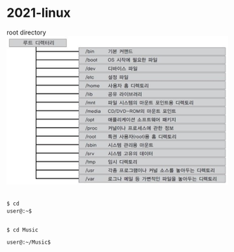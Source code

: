 # 2021-linux

root directory   
![directory](rootdirectory.jpg)

<code>
$ cd         
user@:~$  
  
$ cd Music       
user@:~/Music$ 
<code>
